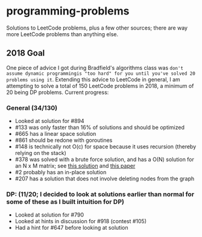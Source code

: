 # programming-problems
Solutions to LeetCode problems, plus a few other sources; there are way more LeetCode problems than anything else.

## 2018 Goal
One piece of advice I got during Bradfield's algorithms class was `don't assume dynamic programmingis "too hard" for you until you've solved 20 problems using it`. Extending this advice to LeetCode in general, I am attempting to solve a total of 150 LeetCode problems in 2018, a minimum of 20 being DP problems. Current progress:

### General (34/130)
  - Looked at solution for #894
  - #133 was only faster than 16% of solutions and should be optimized
  - #665 has a linear space solution
  - #861 should be redone with goroutines
  - #148 is technically not O(c) for space because it uses recursion (thereby relying on the stack)
  - #378 was solved with a brute force solution, and has a O(N) solution for an N x M matrix; see [this solution](https://leetcode.com/problems/kth-smallest-element-in-a-sorted-matrix/discuss/85170/O(n)-from-paper.-Yes-O(rows).) and [this paper](http://www.cse.yorku.ca/~andy/pubs/X+Y.pdf)
  - #2 probably has an in-place solution
  - #207 has a solution that does not involve deleting nodes from the graph

### DP: (11/20; I decided to look at solutions earlier than normal for some of these as I built intuition for DP)
  - Looked at solution for #790
  - Looked at hints in discussion for #918 (contest #105)
  - Had a hint for #647 before looking at solution
